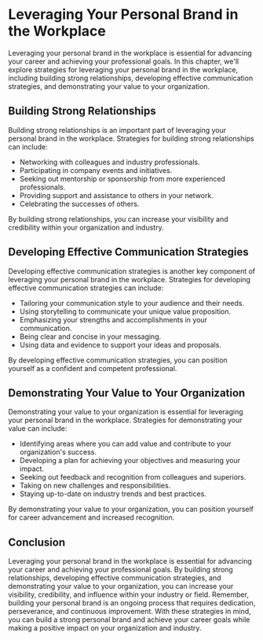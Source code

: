 Leveraging Your Personal Brand in the Workplace
===========================================================================================================

Leveraging your personal brand in the workplace is essential for advancing your career and achieving your professional goals. In this chapter, we'll explore strategies for leveraging your personal brand in the workplace, including building strong relationships, developing effective communication strategies, and demonstrating your value to your organization.

Building Strong Relationships
-----------------------------

Building strong relationships is an important part of leveraging your personal brand in the workplace. Strategies for building strong relationships can include:

* Networking with colleagues and industry professionals.
* Participating in company events and initiatives.
* Seeking out mentorship or sponsorship from more experienced professionals.
* Providing support and assistance to others in your network.
* Celebrating the successes of others.

By building strong relationships, you can increase your visibility and credibility within your organization and industry.

Developing Effective Communication Strategies
---------------------------------------------

Developing effective communication strategies is another key component of leveraging your personal brand in the workplace. Strategies for developing effective communication strategies can include:

* Tailoring your communication style to your audience and their needs.
* Using storytelling to communicate your unique value proposition.
* Emphasizing your strengths and accomplishments in your communication.
* Being clear and concise in your messaging.
* Using data and evidence to support your ideas and proposals.

By developing effective communication strategies, you can position yourself as a confident and competent professional.

Demonstrating Your Value to Your Organization
---------------------------------------------

Demonstrating your value to your organization is essential for leveraging your personal brand in the workplace. Strategies for demonstrating your value can include:

* Identifying areas where you can add value and contribute to your organization's success.
* Developing a plan for achieving your objectives and measuring your impact.
* Seeking out feedback and recognition from colleagues and superiors.
* Taking on new challenges and responsibilities.
* Staying up-to-date on industry trends and best practices.

By demonstrating your value to your organization, you can position yourself for career advancement and increased recognition.

Conclusion
----------

Leveraging your personal brand in the workplace is essential for advancing your career and achieving your professional goals. By building strong relationships, developing effective communication strategies, and demonstrating your value to your organization, you can increase your visibility, credibility, and influence within your industry or field. Remember, building your personal brand is an ongoing process that requires dedication, perseverance, and continuous improvement. With these strategies in mind, you can build a strong personal brand and achieve your career goals while making a positive impact on your organization and industry.
